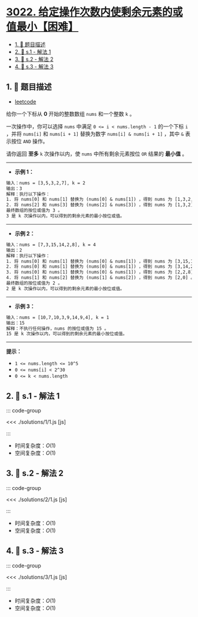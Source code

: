 # [3022. 给定操作次数内使剩余元素的或值最小【困难】](https://github.com/tnotesjs/TNotes.leetcode/tree/main/notes/3022.%20%E7%BB%99%E5%AE%9A%E6%93%8D%E4%BD%9C%E6%AC%A1%E6%95%B0%E5%86%85%E4%BD%BF%E5%89%A9%E4%BD%99%E5%85%83%E7%B4%A0%E7%9A%84%E6%88%96%E5%80%BC%E6%9C%80%E5%B0%8F%E3%80%90%E5%9B%B0%E9%9A%BE%E3%80%91)

<!-- region:toc -->

- [1. 📝 题目描述](#1--题目描述)
- [2. 🎯 s.1 - 解法 1](#2--s1---解法-1)
- [3. 🎯 s.2 - 解法 2](#3--s2---解法-2)
- [4. 🎯 s.3 - 解法 3](#4--s3---解法-3)

<!-- endregion:toc -->

## 1. 📝 题目描述

- [leetcode](https://leetcode.cn/problems/minimize-or-of-remaining-elements-using-operations/)

给你一个下标从 **0** 开始的整数数组 `nums` 和一个整数 `k` 。

一次操作中，你可以选择 `nums` 中满足 `0 <= i < nums.length - 1` 的一个下标 `i` ，并将 `nums[i]` 和 `nums[i + 1]` 替换为数字 `nums[i] & nums[i + 1]` ，其中 `&` 表示按位 `AND` 操作。

请你返回 **至多** `k` 次操作以内，使 `nums` 中所有剩余元素按位 `OR` 结果的 **最小值** 。

---

- **示例 1：**

```txt
输入：nums = [3,5,3,2,7], k = 2
输出：3
解释：执行以下操作：
1. 将 nums[0] 和 nums[1] 替换为 (nums[0] & nums[1]) ，得到 nums 为 [1,3,2,7] 。
2. 将 nums[2] 和 nums[3] 替换为 (nums[2] & nums[3]) ，得到 nums 为 [1,3,2] 。
最终数组的按位或值为 3 。
3 是 k 次操作以内，可以得到的剩余元素的最小按位或值。
```

---

- **示例 2：**

```txt
输入：nums = [7,3,15,14,2,8], k = 4
输出：2
解释：执行以下操作：
1. 将 nums[0] 和 nums[1] 替换为 (nums[0] & nums[1]) ，得到 nums 为 [3,15,14,2,8] 。
2. 将 nums[0] 和 nums[1] 替换为 (nums[0] & nums[1]) ，得到 nums 为 [3,14,2,8] 。
3. 将 nums[0] 和 nums[1] 替换为 (nums[0] & nums[1]) ，得到 nums 为 [2,2,8] 。
4. 将 nums[1] 和 nums[2] 替换为 (nums[1] & nums[2]) ，得到 nums 为 [2,0] 。
最终数组的按位或值为 2 。
2 是 k 次操作以内，可以得到的剩余元素的最小按位或值。
```

---

- **示例 3：**

```txt
输入：nums = [10,7,10,3,9,14,9,4], k = 1
输出：15
解释：不执行任何操作，nums 的按位或值为 15 。
15 是 k 次操作以内，可以得到的剩余元素的最小按位或值。
```

---

**提示：**

- `1 <= nums.length <= 10^5`
- `0 <= nums[i] < 2^30`
- `0 <= k < nums.length`

## 2. 🎯 s.1 - 解法 1

::: code-group

<<< ./solutions/1/1.js [js]

:::

- 时间复杂度：$O(1)$
- 空间复杂度：$O(1)$

## 3. 🎯 s.2 - 解法 2

::: code-group

<<< ./solutions/2/1.js [js]

:::

- 时间复杂度：$O(1)$
- 空间复杂度：$O(1)$

## 4. 🎯 s.3 - 解法 3

::: code-group

<<< ./solutions/3/1.js [js]

:::

- 时间复杂度：$O(1)$
- 空间复杂度：$O(1)$
